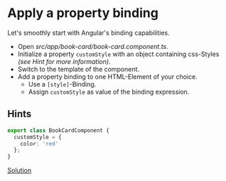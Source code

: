 # Apply a property binding
Let's smoothly start with Angular's binding capabilities.

- Open _src/app/book-card/book-card.component.ts_.
- Initialize a property `customStyle` with an object containing css-Styles _(see Hint for more information)_.
- Switch to the template of the component.
- Add a property binding to one HTML-Element of your choice.
  - Use a `[style]`-Binding.
  - Assign `customStyle` as value of the binding expression.


## Hints

```ts
export class BookCardComponent {
  customStyle = {
    color: 'red'
  };
}
```


[Solution](https://stackblitz.com/github/workshops-de/angular-workshop/tree/solve--apply-a-property-binding)
